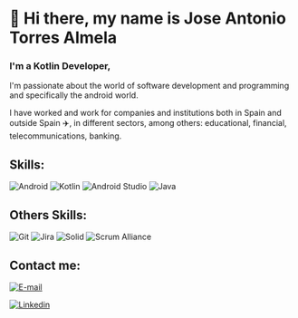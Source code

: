 # 👋 Hi there, my name is Jose Antonio Torres Almela

### I'm a Kotlin Developer, 
I'm passionate about the world of software development and programming and specifically the android world.

I have worked and work for companies and institutions both in Spain and outside Spain ✈️, in different sectors, among others: educational, financial, telecommunications, banking.

## Skills:

![Android](https://img.shields.io/static/v1?style=for-the-badge&message=Android&color=222222&logo=Android&logoColor=3DDC84&label=)
![Kotlin](https://img.shields.io/static/v1?style=for-the-badge&message=Kotlin&color=7F52FF&logo=Kotlin&logoColor=FFFFFF&label=)
![Android Studio](https://img.shields.io/static/v1?style=for-the-badge&message=Android+Studio&color=222222&logo=Android+Studio&logoColor=3DDC84&label=)
![Java](https://img.shields.io/badge/java-%23ED8B00.svg?style=for-the-badge&logo=openjdk&logoColor=white)

## Others Skills:

![Git](https://img.shields.io/static/v1?style=for-the-badge&message=Git&color=F05032&logo=Git&logoColor=FFFFFF&label=)
![Jira](https://img.shields.io/static/v1?style=for-the-badge&message=Jira&color=0052CC&logo=Jira&logoColor=FFFFFF&label=)
![Solid](https://img.shields.io/static/v1?style=for-the-badge&message=Solid&color=2C4F7C&logo=Solid&logoColor=FFFFFF&label=)
![Scrum Alliance](https://img.shields.io/static/v1?style=for-the-badge&message=Scrum+Alliance&color=009FDA&logo=Scrum+Alliance&logoColor=FFFFFF&label=)

## Contact me:

[![E-mail](https://img.shields.io/badge/-Email-000?style=for-the-badge&logo=microsoft-outlook&logoColor=007BFF)](mailto:j_torres_almela@hotmail.com)

[![Linkedin](https://img.shields.io/badge/LinkedIn-0077B5?style=for-the-badge&logo=linkedin&logoColor=white)](https://www.linkedin.com/in/jose-antonio-torres-almela-705b0b44/)


